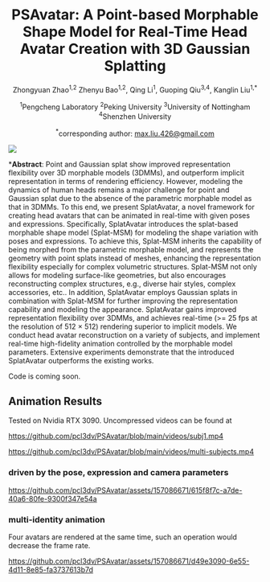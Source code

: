 <div align="center">

#  PSAvatar: A Point-based Morphable Shape Model for Real-Time Head Avatar Creation with 3D Gaussian Splatting
Zhongyuan Zhao<sup>1,2</sup> Zhenyu Bao<sup>1,2</sup>, Qing Li<sup>1</sup>, Guoping Qiu<sup>3,4</sup>, Kanglin Liu<sup>1,*</sup>

<sup>1</sup>Pengcheng Laboratory    <sup>2</sup>Peking University    <sup>3</sup>University of Nottingham    <sup>4</sup>Shenzhen University

<sup>*</sup>corresponding author: max.liu.426@gmail.com

</div>

<img src="https://github.com/pcl3dv/SplatAvatar/blob/main/images/fig1.jpg">

***Abstract**: Point and Gaussian splat show improved representation flexibility over 3D morphable models (3DMMs), and outperform implicit representation in terms of rendering efficiency.
	However, modeling the dynamics of human heads remains a major challenge for point and Gaussian splat due to the absence of the parametric morphable model as that in 3DMMs.
	To this end, we present SplatAvatar, a novel framework for creating head avatars that can be animated in real-time with given poses and expressions.
	Specifically, SplatAvatar  introduces the splat-based morphable shape model (Splat-MSM) for modeling the shape variation with poses and expressions. 
	To achieve this, Splat-MSM inherits the capability of being morphed from the parametric morphable model, and represents the geometry with point splats instead of meshes, enhancing the representation flexibility especially for complex volumetric structures. 
	Splat-MSM not only allows for modeling surface-like geometries, but also encourages reconstructing complex structures, e.g., diverse hair styles, complex accessories, etc..
	In addition, SplatAvatar employs Gaussian splats in combination with Splat-MSM for further improving the representation capability and modeling the appearance. 
	SplatAvatar gains improved representation flexibility over 3DMMs, and achieves real-time (>= 25 fps at the resolution of 512 $\times$ 512) rendering superior to implicit models.
	We conduct head avatar reconstruction on a variety of subjects, and implement real-time high-fidelity animation controlled by the morphable model parameters.
	Extensive experiments demonstrate that the introduced SplatAvatar outperforms the existing works.

Code is coming soon.

## Animation Results
Tested on Nvidia RTX 3090. Uncompressed videos can be found at

https://github.com/pcl3dv/PSAvatar/blob/main/videos/subj1.mp4

https://github.com/pcl3dv/PSAvatar/blob/main/videos/multi-subjects.mp4

### driven by the pose, expression and camera parameters

https://github.com/pcl3dv/PSAvatar/assets/157086671/615f8f7c-a7de-40a6-80fe-9300f347e54a

### multi-identity animation
Four avatars are rendered at the same time, such an operation would decrease the frame rate.

https://github.com/pcl3dv/PSAvatar/assets/157086671/d49e3090-6e55-4d11-8e85-fa3737613b7d







